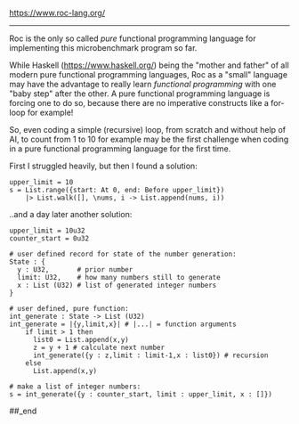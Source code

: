 https://www.roc-lang.org/

---

Roc is the only so called _pure_ functional programming language for implementing this microbenchmark program so far.

While Haskell (https://www.haskell.org/) being the "mother and father" of all modern pure functional programming languages, Roc as a "small" language may have the advantage to really learn _functional programming_ with one "baby step" after the other. A pure functional programming language is forcing one to do so, because there are no imperative constructs like a for-loop for example!

So, even coding a simple (recursive) loop, from scratch and without help of AI, to count from 1 to 10 for example may be the first challenge when coding in a pure functional programming language for the first time.

First I struggled heavily, but then I found a solution:

```
upper_limit = 10
s = List.range({start: At 0, end: Before upper_limit})
    |> List.walk([], \nums, i -> List.append(nums, i))
```

..and a day later another solution:

```
upper_limit = 10u32
counter_start = 0u32

# user defined record for state of the number generation:
State : {
  y : U32,       # prior number
  limit: U32,    # how many numbers still to generate
  x : List (U32) # list of generated integer numbers
}

# user defined, pure function:
int_generate : State -> List (U32)
int_generate = |{y,limit,x}| # |...| = function arguments
    if limit > 1 then
      list0 = List.append(x,y)
      z = y + 1 # calculate next number
      int_generate({y : z,limit : limit-1,x : list0}) # recursion
    else
      List.append(x,y)

# make a list of integer numbers:
s = int_generate({y : counter_start, limit : upper_limit, x : []})
```

##_end
